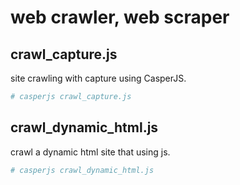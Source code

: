 # web crawler, web scraper

## crawl_capture.js
site crawling with capture using CasperJS.  
```sh
# casperjs crawl_capture.js
```

## crawl_dynamic_html.js
crawl a dynamic html site that using js.  
```sh
# casperjs crawl_dynamic_html.js
```
